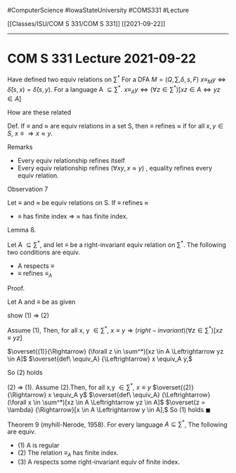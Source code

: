 #ComputerScience  #IowaStateUniversity  #COMS331 
#Lecture

[[Classes/ISU/COM S 331/COM S 331]] [[2021-09-22]]

---

# COM S 331 Lecture 2021-09-22

Have defined two equiv relations on $\sum^*$ For a DFA $M = (Q, \sum, \delta, s, F)$ $x \equiv_{M}y \Leftrightarrow \hat{\delta}(s,x) = \hat{\delta}(s,y).$
For a language A $\subseteq \sum^*$. $x \equiv_A y \Leftrightarrow (\forall z \in \sum^*)[xz \in A \Leftrightarrow yz \in A]$

How are these related

Def. If $\equiv$ and $\approx$ are equiv relations in a set S, then $\equiv$ refines $\approx$ if for all $x,y \in S$, $x \equiv \Rightarrow x \approx y$.

Remarks
* Every equiv relationship refines itself 
* Every equiv relationship refines ($\forall xy, x \approx y$) , equality refines every equiv relation.

Observation 7 

Let $\equiv$ and $\approx$ be equiv relations on S. If $\equiv$ refines $\approx$ 

- $\equiv$ has finite index $\Rightarrow$ $\approx$ has finite index. 


Lemma 8.

Let A $\subseteq \sum^*$, and let $\equiv$ be a right-invariant equiv relation on $\sum^*$. The following two conditions are equiv. 
 - A respects $\equiv$ 
 - $\equiv$ refines $\equiv_A$

Proof.

Let A and $\equiv$ be as given 

show (1) $\Rightarrow$ (2)

Assume (1), Then, for all x, y $\in \sum^*$,  $x \equiv y \Rightarrow(right-invariant) (\forall z \in \sum^*)[xz \equiv yz]$

$\overset{(1)}{\Rightarrow} (\forall z \in \sum^*)[xz \in A \Leftrightarrow yz \in A]$
$\overset{def\ \equiv_A} {\Leftrightarrow} x \equiv_A y,$

So (2) holds

(2) $\Rightarrow$ (1). Assume (2).Then, for all x,y $\in \sum^*$, $x \equiv y$ $\overset{(2)}{\Rightarrow} x \equiv_A y$
$\overset{def\ \equiv_A} {\Leftrightarrow} (\forall x \in \sum^*)[xz \in A \Leftrightarrow yz \in A]$
$\overset{z = \lambda} {\Rightarrow}[x \in A \Leftrightarrow y \in A],$ So (1) holds $\blacksquare$

Theorem 9 (myhill-Nerode, 1958). For every language $A \subseteq \sum^*$, The following are equiv. 
- (1) A is regular 
- (2) The relation $\equiv_A$ has finite index.
- (3) A respects some right-invariant equiv of finite index.
